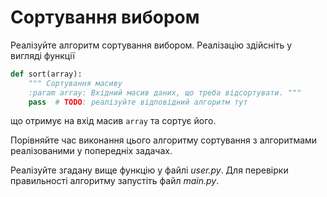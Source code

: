 # Сортування вибором

Реалізуйте алгоритм сортування вибором.
Реалізацію здійсніть у вигляді функції

```python
def sort(array):
    """ Сортування масиву
    :param array: Вхідний масив даних, що треба відсортувати. """
    pass  # TODO: реалізуйте відповідний алгоритм тут

```

що отримує на вхід масив `array` та сортує його.

Порівняйте час виконання цього алгоритму сортування
з алгоритмами реалізованими у попередніх задачах.

Реалізуйте згадану вище функцію у файлі  *user.py*.
Для перевірки правильності алгоритму запустіть файл *main.py*.
